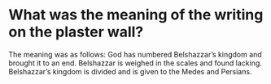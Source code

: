 # What was the meaning of the writing on the plaster wall?

The meaning was as follows: God has numbered Belshazzar’s kingdom and brought it to an end. Belshazzar is weighed in the scales and found lacking. Belshazzar’s kingdom is divided and is given to the Medes and Persians.
